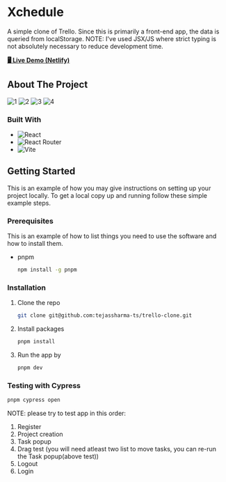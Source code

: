 # Xchedule

A simple clone of Trello. Since this is primarily a front-end app, the data is queried from localStorage.
NOTE: I've used JSX/JS where strict typing is not absolutely necessary to reduce development time.

[**🖥️ Live Demo (Netlify)**](https://trackier-errand.netlify.app/)

<!-- ABOUT THE PROJECT -->
## About The Project

![1](https://github.com/tejassharma-ts/trello-clone/blob/main/public/showcase/1.png)
![2](https://github.com/tejassharma-ts/trello-clone/blob/main/public/showcase/2.png)
![3](https://github.com/tejassharma-ts/trello-clone/blob/main/public/showcase/3.png)
![4](https://github.com/tejassharma-ts/trello-clone/blob/main/public/showcase/4.png)

### Built With

* ![React](https://img.shields.io/badge/react-%2320232a.svg?style=for-the-badge&logo=react&logoColor=%2361DAFB)
* ![React Router](https://img.shields.io/badge/React_Router-CA4245?style=for-the-badge&logo=react-router&logoColor=white)
* ![Vite](https://img.shields.io/badge/vite-%23646CFF.svg?style=for-the-badge&logo=vite&logoColor=white)

<!-- GETTING STARTED -->
## Getting Started

This is an example of how you may give instructions on setting up your project locally.
To get a local copy up and running follow these simple example steps.

### Prerequisites

This is an example of how to list things you need to use the software and how to install them.
* pnpm
  ```sh
  npm install -g pnpm
  ```

### Installation

1. Clone the repo
   ```sh
   git clone git@github.com:tejassharma-ts/trello-clone.git
   ```
2. Install packages
   ```sh
   pnpm install
   ```
 3. Run the app by
    ```sh
    pnpm dev
    ```
    
### Testing with Cypress
  ```sh
  pnpm cypress open
  ```
  NOTE: please try to test app in this order:
  1. Register
  2. Project creation
  3. Task popup
  4. Drag test (you will need atleast two list to move tasks, you can re-run the Task popup(above test))
  5. Logout
  6. Login
